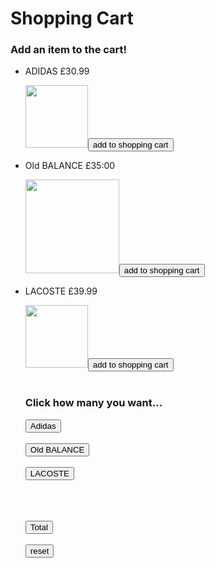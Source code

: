  <!DOCTYPE html>
<html lang="en">
  <head>
    <title>Shopping Cart</title>
    <meta charset="UTF-8">
    <meta name="viewport" content="width=device-width, initial-scale=1">
    <link href="css/style.css" rel="stylesheet">
  </head>
  <body>
<h1>Shopping Cart</h1>
<h3>Add an item to the cart!</h3>

<ul>
<li><p>ADIDAS £30.99</p><img src="https://th.bing.com/th/id/R.464b229bafba865856af4a3e311f95f5?rik=%2bDtLBqQG9xlLaA&riu=http%3a%2f%2fwww.80scasualclassics.co.uk%2fimages%2fadidas-campus-trainers-trace-royal-off-white-p11556-68781_image.jpg&ehk=vxSZtZeRrnxU2GE9c4Y4ZOEp5ct7td2W4dukC2RLSCc%3d&risl=&pid=ImgRaw&r=0" width="100"/><button id="but1">add to shopping cart</button></li>


<li id="bap2"><span><p>Old BALANCE £35:00</p><img src="https://www.80scasualclassics.co.uk/images/new-balance-520-trainers-classic-blue-brown-sugar-p10248-63586_image.jpg" width="150" lenght="150"/><button id="but2">add to shopping cart</button></span></li>

<li id="bap3"><p>LACOSTE £39.99</p><img src="https://www.80scasualclassics.co.uk/images/lacoste-lt-spirit-117-trainers-white-blue-p8114-54661_image.jpg" width="100"/><button id="but3">add to shopping cart</button></li>
<br>
<h3>Click how many you want...</h3>
<ul id="list2"></ul>

<button id="but4">Adidas</button><span id="qp"></span>
<br><br>
<button id="but5">Old BALANCE</button><span id="dt"></span><br><br>
<button id="but6">LACOSTE</button><span id="ft"></span>
</span>
<br><br><br><br>

<button id="but7">Total</button><span id="tt"></span>
</span>
<br><br>
<button id="but8">reset</button><span id="tt"></span>
</span>


  
  </body>
</html>
